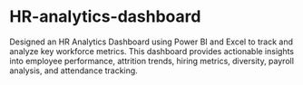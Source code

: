 # HR-analytics-dashboard
Designed an HR Analytics Dashboard using Power BI and Excel to track and analyze key workforce metrics. This dashboard provides actionable insights into employee performance, attrition trends, hiring metrics, diversity, payroll analysis, and attendance tracking.

